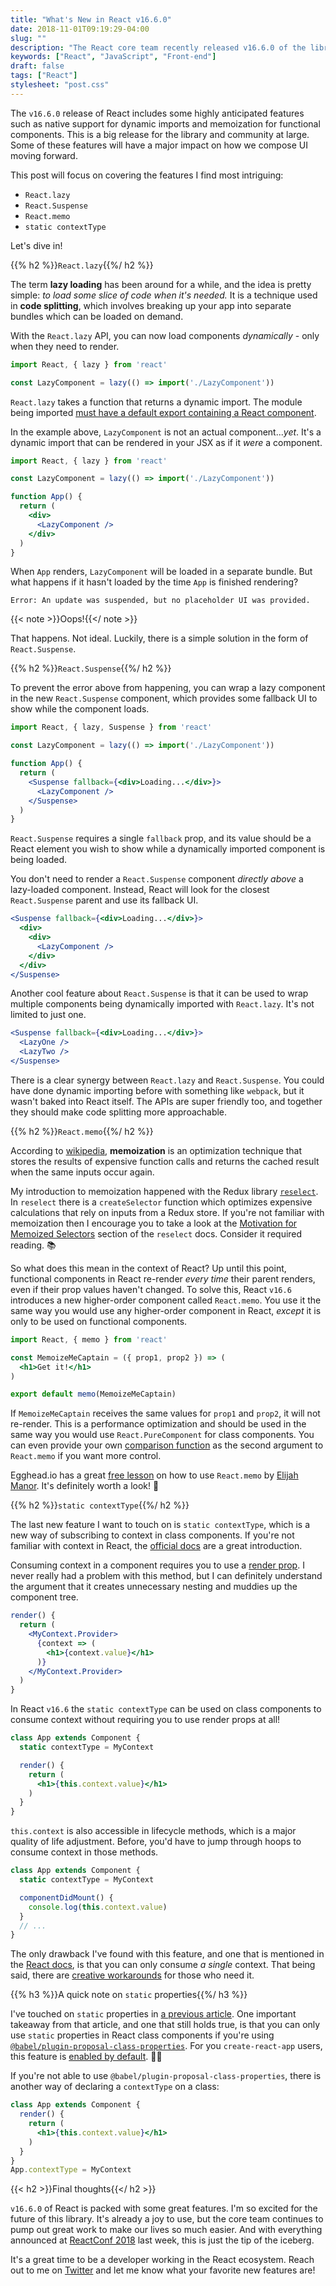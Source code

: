 ```yaml
---
title: "What's New in React v16.6.0"
date: 2018-11-01T09:19:29-04:00
slug: ""
description: "The React core team recently released v16.6.0 of the library, which includes some long anticipated features such as native support for dynamic imports and memoization for functional components. Let's dive in and talk about these new additions."
keywords: ["React", "JavaScript", "Front-end"]
draft: false
tags: ["React"]
stylesheet: "post.css"
---
```


The `v16.6.0` release of React includes some highly anticipated features such as native support for dynamic imports and memoization for functional components. This is a big release for the library and community at large. Some of these features will have a major impact on how we compose UI moving forward. 

This post will focus on covering the features I find most intriguing:

- `React.lazy`
- `React.Suspense`
- `React.memo`
- `static contextType`

Let's dive in!

{{% h2 %}}`React.lazy`{{%/ h2 %}}

The term **lazy loading** has been around for a while, and the idea is pretty simple: _to load some slice of code when it's needed._ It is a technique used in **code splitting**, which involves breaking up your app into separate bundles which can be loaded on demand.

With the `React.lazy` API, you can now load components _dynamically_ - only when they need to render.

```jsx
import React, { lazy } from 'react'

const LazyComponent = lazy(() => import('./LazyComponent'))
```

`React.lazy` takes a function that returns a dynamic import. The module being imported  [must have a default export containing a React component](https://reactjs.org/docs/code-splitting.html#reactlazy).

In the example above, `LazyComponent` is not an actual component..._yet_. It's a dynamic import that can be rendered in your JSX as if it _were_ a component.

```jsx
import React, { lazy } from 'react'

const LazyComponent = lazy(() => import('./LazyComponent'))

function App() {
  return (
    <div>
      <LazyComponent />
    </div>
  )
}
```

When `App` renders, `LazyComponent` will be loaded in a separate bundle. But what happens if it hasn't loaded by the time `App` is finished rendering?

```
Error: An update was suspended, but no placeholder UI was provided.
```

{{< note >}}Oops!{{</ note >}}

That happens. Not ideal. Luckily, there is a simple solution in the form of `React.Suspense`.

{{% h2 %}}`React.Suspense`{{%/ h2 %}}

To prevent the error above from happening, you can wrap a lazy component in the new `React.Suspense` component, which provides some fallback UI to show while the component loads.

```jsx
import React, { lazy, Suspense } from 'react'

const LazyComponent = lazy(() => import('./LazyComponent'))

function App() {
  return (
    <Suspense fallback={<div>Loading...</div>}>
      <LazyComponent />
    </Suspense>
  )
}
``` 

`React.Suspense` requires a single `fallback` prop, and its value should be a React element you wish to show while a dynamically imported component is being loaded.

You don't need to render a `React.Suspense` component _directly above_ a lazy-loaded component. Instead, React will look for the closest `React.Suspense` parent and use its fallback UI.

```jsx
<Suspense fallback={<div>Loading...</div>}>
  <div>
    <div>
      <LazyComponent />  
    </div>
  </div>
</Suspense>
```

Another cool feature about `React.Suspense` is that it can be used to wrap multiple components being dynamically imported with `React.lazy`. It's not limited to just one.

```jsx
<Suspense fallback={<div>Loading...</div>}>
  <LazyOne />
  <LazyTwo />
</Suspense>
```

There is a clear synergy between `React.lazy` and `React.Suspense`. You could have done dynamic importing before with something like `webpack`, but it wasn't baked into React itself. The APIs are super friendly too, and together they should make code splitting more approachable.

{{% h2 %}}`React.memo`{{%/ h2 %}}

According to [wikipedia](https://en.wikipedia.org/wiki/Memoization), **memoization** is an optimization technique that stores the results of expensive function calls and returns the cached result when the same inputs occur again.

My introduction to memoization happened with the Redux library [`reselect`](https://github.com/reduxjs/reselect). In `reselect` there is a `createSelector` function which optimizes expensive calculations that rely on inputs from a Redux store. If you're not familiar with memoization then I encourage you to take a look at the [Motivation for Memoized Selectors](https://github.com/reduxjs/reselect#motivation-for-memoized-selectors) section of the `reselect` docs. Consider it required reading. 📚

So what does this mean in the context of React? Up until this point, functional components in React re-render _every time_ their parent renders, even if their prop values haven't changed. To solve this, React `v16.6` introduces a new higher-order component called `React.memo`. You use it the same way you would use any higher-order component in React, _except_ it is only to be used on functional components.

```jsx
import React, { memo } from 'react'

const MemoizeMeCaptain = ({ prop1, prop2 }) => (
  <h1>Get it!</h1>
)

export default memo(MemoizeMeCaptain)
```

If `MemoizeMeCaptain` receives the same values for `prop1` and `prop2`, it will not re-render. This is a performance optimization and should be used in the same way you would use `React.PureComponent` for class components. You can even provide your own [comparison function](https://reactjs.org/docs/react-api.html#reactmemo) as the second argument to `React.memo` if you want more control.

Egghead.io has a great [free lesson](https://egghead.io/lessons/react-use-react-memo-with-a-function-component-to-get-purecomponent-behavior) on how to use `React.memo` by [Elijah Manor](https://twitter.com/elijahmanor). It's definitely worth a look! 👀

{{% h2 %}}`static contextType`{{%/ h2 %}}

The last new feature I want to touch on is `static contextType`, which is a new way of subscribing to context in class components. If you're not familiar with context in React, the [official docs](https://reactjs.org/docs/context.html#api) are a great introduction.

Consuming context in a component requires you to use a [render prop](https://reactjs.org/docs/render-props.html). I never really had a problem with this method, but I can definitely understand the argument that it creates unnecessary nesting and muddies up the component tree.

```jsx
render() {
  return (
    <MyContext.Provider>
      {context => (
        <h1>{context.value}</h1>
      )}
    </MyContext.Provider>
  )
}
```

In React `v16.6` the `static contextType` can be used on class components to consume context without requiring you to use render props at all!

```jsx
class App extends Component {
  static contextType = MyContext

  render() {
    return (
      <h1>{this.context.value}</h1>
    )
  }
}
```

`this.context` is also accessible in lifecycle methods, which is a major quality of life adjustment. Before, you'd have to jump through hoops to consume context in those methods. 

```jsx
class App extends Component {
  static contextType = MyContext

  componentDidMount() {
    console.log(this.context.value)
  }
  // ...
}
```

The only drawback I've found with this feature, and one that is mentioned in the [React docs](https://reactjs.org/docs/context.html#classcontexttype), is that you can only consume _a single_ context. That being said, there are [creative workarounds](https://reactjs.org/docs/context.html#consuming-multiple-contexts) for those who need it.

{{% h3 %}}A quick note on `static` properties{{%/ h3 %}}

I've touched on `static` properties in [a previous article](https://www.jakewiesler.com/blog/compound-component-basics/#code-static-code-properties). One important takeaway from that article, and one that still holds true, is that you can only use `static` properties in React class components if you're using [`@babel/plugin-proposal-class-properties`](https://babeljs.io/docs/en/babel-plugin-proposal-class-properties). For you `create-react-app` users, this feature is [enabled by default](https://facebook.github.io/create-react-app/docs/supported-browsers-features#supported-language-features). 👍🏻

If you're not able to use `@babel/plugin-proposal-class-properties`, there is another way of declaring a `contextType` on a class:

```jsx
class App extends Component {
  render() {
    return (
      <h1>{this.context.value}</h1>
    )
  }
}
App.contextType = MyContext
```

{{< h2 >}}Final thoughts{{</ h2 >}}

`v16.6.0` of React is packed with some great features. I'm so excited for the future of this library. It's already a joy to use, but the core team continues to pump out great work to make our lives so much easier. And with everything announced at [ReactConf 2018](https://conf.reactjs.org/) last week, this is just the tip of the iceberg. 

It's a great time to be a developer working in the React ecosystem. Reach out to me on [Twitter](https://twitter.com/jakewies) and let me know what your favorite new features are!

